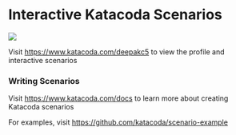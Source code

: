 # Interactive Katacoda Scenarios

[![](http://shields.katacoda.com/katacoda/deepakc5/count.svg)](https://www.katacoda.com/deepakc5 "Get your profile on Katacoda.com")

Visit https://www.katacoda.com/deepakc5 to view the profile and interactive scenarios

### Writing Scenarios
Visit https://www.katacoda.com/docs to learn more about creating Katacoda scenarios

For examples, visit https://github.com/katacoda/scenario-example
